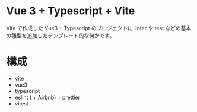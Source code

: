 # Vue 3 + Typescript + Vite

Vite で作成した Vue3 + Typescript のプロジェクトに linter や test などの基本の雛型を追加したテンプレート的な何かです。

# 構成

- vite
- vue3
- typescript
- eslint ( + Airbnb) + prettier
- vitest

